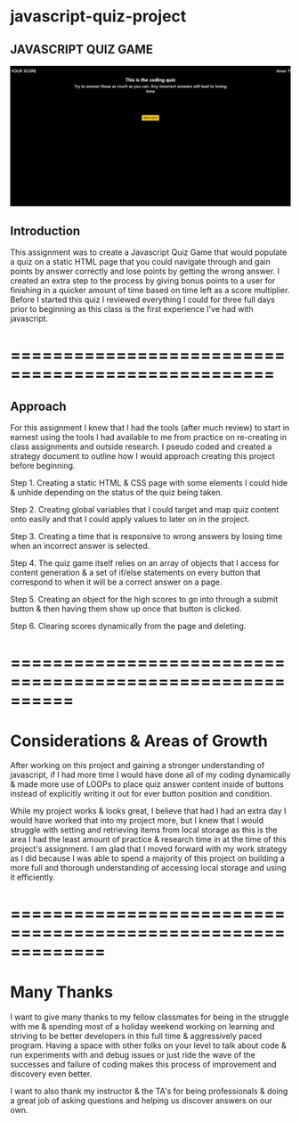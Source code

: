 # javascript-quiz-project

## JAVASCRIPT QUIZ GAME

![Screensho of Webpage ](assets/quizScreenShot.png)

## Introduction
This assignment was to create a Javascript Quiz Game that would populate a quiz on a static HTML page that you could navigate through and gain points by answer correctly and lose points by getting the wrong answer. I created an extra step to the process by giving bonus points to a user for finishing in a quicker amount of time based on time left as a score multiplier. Before I started this quiz I reviewed everything I could for three full days prior to beginning as this class is the first experience I've had with javascript.

# ===================================================
## Approach
For this assignment I knew that I had the tools (after much review) to start in earnest using the tools I had available to me from practice on re-creating in class assignments and  outside research. I pseudo coded and created a strategy document to outline how I would approach creating this project before beginning.

Step 1. Creating a static HTML & CSS page with some elements I could hide & unhide depending on the status of the quiz being taken.

Step 2. Creating global variables that I could target and map quiz content onto easily and that I could apply values to later on in the project. 

Step 3. Creating a time that is responsive to wrong answers by losing time when an incorrect answer is selected.

Step 4. The quiz game itself relies on an array of objects that I access for content generation & a set of if/else statements on every button that correspond to when it will be a correct answer on a page.

Step 5. Creating an object for the high scores to go into through a submit button & then having them show up once that button is clicked.

Step 6. Clearing scores dynamically from the page and deleting.


# ==========================================================
# Considerations & Areas of Growth
After working on this project and gaining a stronger understanding of javascript, if I had more time I would have done all of my coding dynamically & made more use of LOOPs to place quiz answer content inside of buttons instead of explicitly writing it out for ever button position and condition. 

While my project works & looks great, I believe that had I had an extra day I would have worked that into my project more, but I knew that I would struggle with setting and retrieving items from local storage as this is the area I had the least amount of practice & research time in at the time of this project's assignment. I am glad that I moved forward with my work strategy as I did because I was able to spend a majority of this project on building a more full and thorough understanding of accessing local storage and using it efficiently. 

# =============================================================
# Many Thanks

I want to give many thanks to my fellow classmates for being in the struggle with me & spending most of a holiday weekend working on learning and striving to be better developers in this full time & aggressively paced program. Having a space with other folks on your level to talk about code & run experiments with and debug issues or just ride the wave of the successes and failure of coding makes this process of improvement and discovery even better.

I want to also thank my instructor & the TA's for being professionals & doing a great job of asking questions and helping us discover answers on our own. 
